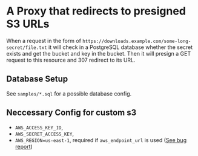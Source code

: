# A Proxy that redirects to presigned S3 URLs

When a request in the form of `https://downloads.example.com/some-long-secret/file.txt`
it will check in a PostgreSQL database whether the secret exists and get the bucket and key in the bucket.
Then it will presign a GET request to this resource and 307 redirect to its URL.


## Database Setup

See `samples/*.sql` for a possible database config.


## Neccessary Config for custom s3

 * `AWS_ACCESS_KEY_ID`,
 * `AWS_SECRET_ACCESS_KEY`,
 * `AWS_REGION=us-east-1`, required if `aws_endpoint_url` is used ([See bug report](https://github.com/smithy-lang/smithy-rs/issues/3403))

